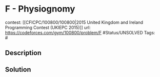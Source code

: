 # F - Physiognomy

contest: [[CFICPC/100800/100800|2015 United Kingdom and Ireland Programming Contest (UKIEPC 2015)]]
url: https://codeforces.com/gym/100800/problem/F
#Status/UNSOLVED
Tags: #

## Description

## Solution

